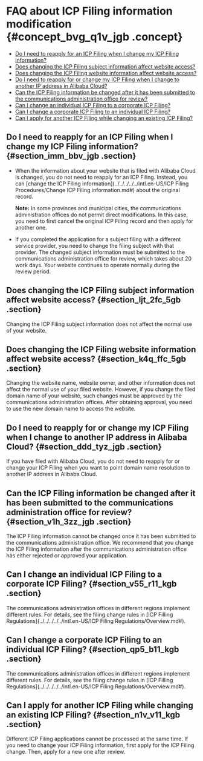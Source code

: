 # FAQ about ICP Filing information modification {#concept_bvg_q1v_jgb .concept}

-   [Do I need to reapply for an ICP Filing when I change my ICP Filing information?](#section_imm_bbv_jgb)
-   [Does changing the ICP Filing subject information affect website access?](#section_ljt_2fc_5gb)
-   [Does changing the ICP Filing website information affect website access?](#section_k4q_ffc_5gb)
-   [Do I need to reapply for or change my ICP Filing when I change to another IP address in Alibaba Cloud?](#section_ddd_tyz_jgb)
-   [Can the ICP Filing information be changed after it has been submitted to the communications administration office for review?](#section_v1h_3zz_jgb)
-   [Can I change an individual ICP Filing to a corporate ICP Filing?](#section_v55_r11_kgb)
-   [Can I change a corporate ICP Filing to an individual ICP Filing?](#section_qp5_b11_kgb)
-   [Can I apply for another ICP Filing while changing an existing ICP Filing?](#section_n1v_v11_kgb)

## Do I need to reapply for an ICP Filing when I change my ICP Filing information? {#section_imm_bbv_jgb .section}

-   When the information about your website that is filed with Alibaba Cloud is changed, you do not need to reapply for an ICP Filing. Instead, you can [change the ICP Filing information](../../../../../intl.en-US/ICP Filing Procedures/Change ICP Filing information.md#) about the original record.

    **Note:** In some provinces and municipal cities, the communications administration offices do not permit direct modifications. In this case, you need to first cancel the original ICP Filing record and then apply for another one.

-   If you completed the application for a subject filing with a different service provider, you need to change the filing subject with that provider. The changed subject information must be submitted to the communications administration office for review, which takes about 20 work days. Your website continues to operate normally during the review period.

## Does changing the ICP Filing subject information affect website access? {#section_ljt_2fc_5gb .section}

Changing the ICP Filing subject information does not affect the normal use of your website.

## Does changing the ICP Filing website information affect website access? {#section_k4q_ffc_5gb .section}

Changing the website name, website owner, and other information does not affect the normal use of your filed website. However, if you change the filed domain name of your website, such changes must be approved by the communications administration offices. After obtaining approval, you need to use the new domain name to access the website.

## Do I need to reapply for or change my ICP Filing when I change to another IP address in Alibaba Cloud? {#section_ddd_tyz_jgb .section}

If you have filed with Alibaba Cloud, you do not need to reapply for or change your ICP Filing when you want to point domain name resolution to another IP address in Alibaba Cloud.

## Can the ICP Filing information be changed after it has been submitted to the communications administration office for review? {#section_v1h_3zz_jgb .section}

The ICP Filing information cannot be changed once it has been submitted to the communications administration office. We recommend that you change the ICP Filing information after the communications administration office has either rejected or approved your application.

## Can I change an individual ICP Filing to a corporate ICP Filing? {#section_v55_r11_kgb .section}

The communications administration offices in different regions implement different rules. For details, see the filing change rules in [ICP Filling Regulations](../../../../../intl.en-US/ICP Filing Regulations/Overview.md#).

## Can I change a corporate ICP Filing to an individual ICP Filing? {#section_qp5_b11_kgb .section}

The communications administration offices in different regions implement different rules. For details, see the filing change rules in [ICP Filling Regulations](../../../../../intl.en-US/ICP Filing Regulations/Overview.md#).

## Can I apply for another ICP Filing while changing an existing ICP Filing? {#section_n1v_v11_kgb .section}

Different ICP Filing applications cannot be processed at the same time. If you need to change your ICP Filing information, first apply for the ICP Filing change. Then, apply for a new one after review.

